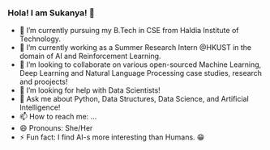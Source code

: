 ### Hola! I am Sukanya! 👋

- 🔭 I’m currently pursuing my B.Tech in CSE from Haldia Institute of Technology.
- 🌱 I’m currently working as a Summer Research Intern @HKUST in the domain of AI and Reinforcement Learning.
- 👯 I’m looking to collaborate on various open-sourced Machine Learning, Deep Learning and Natural Language Processing case studies, research and proojects!
- 🤔 I’m looking for help with Data Scientists!
- 💬 Ask me about Python, Data Structures, Data Science, and Artificial Intelligence!
- 📫 How to reach me: ...
- 😄 Pronouns: She/Her 
- ⚡ Fun fact: I find AI-s more interesting than Humans. 😁

